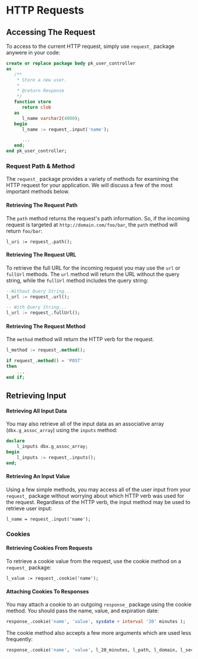 # HTTP Requests


## Accessing The Request

To access to the current HTTP request, simply use `request_` package anywere in your code:

```sql
create or replace package body pk_user_controller
as
   /**
    * Store a new user.
    *
    * @return Response
    */
   function store
      return clob
   as
      l_name varchar2(4000);
   begin
      l_name := request_.input('name');

      ...
   end;
end pk_user_controller;
```

### Request Path & Method

The `request_` package provides a variety of methods for examining the HTTP request for your application. We will discuss a few of the most important methods below.

#### Retrieving The Request Path

The `path` method returns the request's path information. So, if the incoming request is targeted at `http://domain.com/foo/bar`, the `path` method will return `foo/bar`:

```
l_uri := request_.path();
```

#### Retrieving The Request URL

To retrieve the full URL for the incoming request you may use the `url` or `fullUrl` methods. The  `url` method will return the URL without the query string, while the `fullUrl` method includes the query string:

```sql
--Without Query String...
l_url := request_.url();

-- With Query String...
l_url := request_.fullUrl();
```

#### Retrieving The Request Method
The `method` method will return the HTTP verb for the request. 

```sql
l_method := request_.method();

if request_.method() = 'POST'
then
	...
end if;
```


## Retrieving Input

#### Retrieving All Input Data
You may also retrieve all of the input data as an associative array (`dbx.g_assoc_array`) using the `inputs` method:

```sql
declare
	l_inputs dbx.g_assoc_array;
begin
	l_inputs := request_.inputs();
end;
```


#### Retrieving An Input Value
Using a few simple methods, you may access all of the user input from your `request_` package without worrying about which HTTP verb was used for the request. Regardless of the HTTP verb, the input method may be used to retrieve user input:

```
l_name = request_.input('name');
```


### Cookies

#### Retrieving Cookies From Requests

To retrieve a cookie value from the request, use the cookie method on a `request_` package:

```
l_value := request_.cookie('name');
```

#### Attaching Cookies To Responses

You may attach a cookie to an outgoing `response_` package using the cookie method. You should pass the name, value, and  expiration date:

```sql
response_.cookie('name', 'value', sysdate + interval '20' minutes );
```

The cookie method also accepts a few more arguments which are used less frequently:

```sql
response_.cookie('name', 'value', l_20_minutes, l_path, l_domain, l_secure, l_httpOnly );
```
